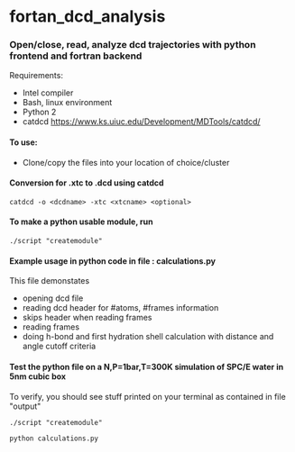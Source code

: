 # fortan_dcd_analysis
### Open/close, read, analyze dcd trajectories with python frontend and fortran backend

Requirements:
- Intel compiler
- Bash, linux environment
- Python 2
- catdcd https://www.ks.uiuc.edu/Development/MDTools/catdcd/

#### To use:
- Clone/copy the files into your location of choice/cluster


#### Conversion for .xtc to .dcd using catdcd

`
  catdcd -o <dcdname> -xtc <xtcname> <optional>
`

#### To make a python usable module, run

`
  ./script "createmodule"
`

#### Example usage in python code in file : calculations.py
This file demonstates
  - opening dcd file
  - reading dcd header for #atoms, #frames information
  - skips header when reading frames
  - reading frames
  - doing h-bond and first hydration shell calculation with distance and angle cutoff criteria
 
#### Test the python file on a N,P=1bar,T=300K simulation of SPC/E water in 5nm cubic box

To verify, you should see stuff printed on your terminal as contained in file "output"

`
 ./script "createmodule" 
`


`
  python calculations.py
`

